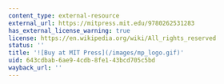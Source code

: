 ```yaml
---
content_type: external-resource
external_url: https://mitpress.mit.edu/9780262531283
has_external_license_warning: true
license: https://en.wikipedia.org/wiki/All_rights_reserved
status: ''
title: '![Buy at MIT Press](/images/mp_logo.gif)'
uid: 643cdbab-6ae9-4cdb-8fe1-43bcd705c5bd
wayback_url: ''
---
```

